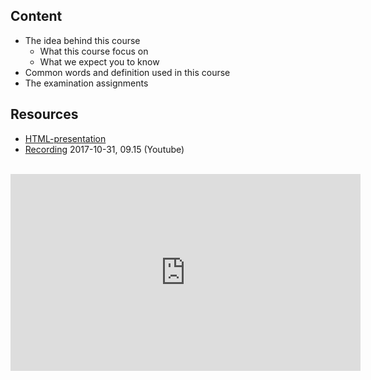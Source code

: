## Content
* The idea behind this course
  * What this course focus on 
  * What we expect you to know
* Common words and definition used in this course
* The examination assignments

## Resources
- [HTML-presentation](https://rawgit.com/2dv611/syllabus/master/resources/lectures/01_definitions/index.html#/)
- [Recording](https://youtu.be/B7SVrB6_PPw?t=19m42s&list=PLSWJPPj5sKmry_AUw35ypwxNBUU9YK1K-) 2017-10-31, 09.15 (Youtube)

<br />
<iframe width="560" height="315" src="https://www.youtube.com/embed/B7SVrB6_PPw?t=19m42s&list=PLSWJPPj5sKmry_AUw35ypwxNBUU9YK1K-" frameborder="0" allowfullscreen></iframe>